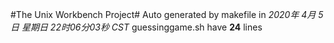 #The Unix Workbench Project#
Auto generated by makefile in *2020年 4月 5日 星期日 22时06分03秒 CST*
guessinggame.sh have **24** lines
